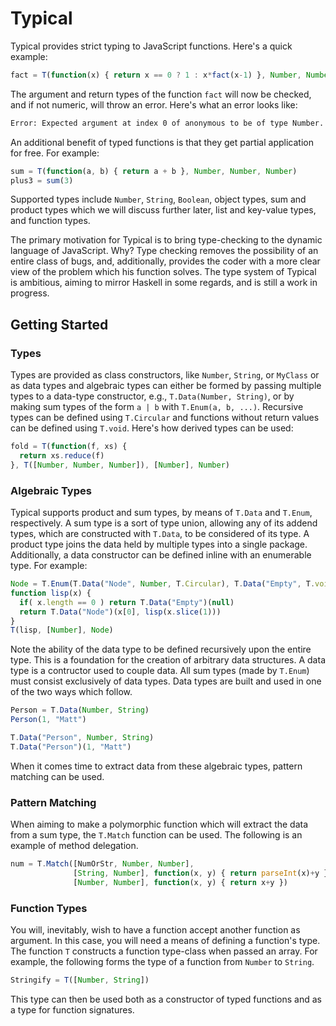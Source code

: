 # Typical
Typical provides strict typing to JavaScript functions. Here's a quick 
example:

```javascript
fact = T(function(x) { return x == 0 ? 1 : x*fact(x-1) }, Number, Number)
```

The argument and return types of the function `fact` will now be checked,
and if not numeric, will throw an error. Here's what an error looks
like:

```sh
Error: Expected argument at index 0 of anonymous to be of type Number.
```

An additional benefit of typed functions is that they get partial application
for free. For example:

```javascript
sum = T(function(a, b) { return a + b }, Number, Number, Number)
plus3 = sum(3)
```

Supported types include `Number`, `String`, `Boolean`, object types, sum 
and product types which we will discuss further later, list and 
key-value types, and function types.

The primary motivation for Typical is to bring type-checking to the dynamic
language of JavaScript. Why? Type checking removes the possibility of an entire
class of bugs, and, additionally, provides the coder with a more clear view
of the problem which his function solves. The type system of Typical is
ambitious, aiming to mirror Haskell in some regards, and is still a work in
progress.

## Getting Started
### Types
Types are provided as class constructors, like `Number`, `String`, or 
`MyClass` or as data types and algebraic types can either be formed by passing 
multiple types to a data-type constructor, e.g., `T.Data(Number, String)`,
or by making sum types of the form `a | b` with `T.Enum(a, b, ...)`. Recursive
types can be defined using `T.Circular` and functions without return values
can be defined using `T.void`. Here's how derived types can be used:

```javascript
fold = T(function(f, xs) {
  return xs.reduce(f)
}, T([Number, Number, Number]), [Number], Number)
```

### Algebraic Types
Typical supports product and sum types, by means of `T.Data` and `T.Enum`,
respectively. A sum type is a sort of type union, allowing any of its
addend types, which are constructed with `T.Data`, to be considered of its type. 
A product type joins the data held by multiple types into a single package. 
Additionally, a data constructor can be defined inline with an enumerable type. 
For example:

```javascript
Node = T.Enum(T.Data("Node", Number, T.Circular), T.Data("Empty", T.void))
function lisp(x) {
  if( x.length == 0 ) return T.Data("Empty")(null)
  return T.Data("Node")(x[0], lisp(x.slice(1)))
}
T(lisp, [Number], Node)
```

Note the ability of the data type to be defined recursively upon the entire
type. This is a foundation for the creation of arbitrary data structures. A
data type is a contructor used to couple data. All sum types (made by `T.Enum`)
must consist exclusively of data types. Data types are built and used in one
of the two ways which follow.

```javascript
Person = T.Data(Number, String)
Person(1, "Matt")
```

```javascript
T.Data("Person", Number, String)
T.Data("Person")(1, "Matt")
```

When it comes time to extract data from these algebraic types, pattern matching
can be used.

### Pattern Matching
When aiming to make a polymorphic function which will extract the data from
a sum type, the `T.Match` function can be used. The following is an example of
method delegation.

```javascript
num = T.Match([NumOrStr, Number, Number],
              [String, Number], function(x, y) { return parseInt(x)+y },
              [Number, Number], function(x, y) { return x+y })
```	      


### Function Types
You will, inevitably, wish to have a function accept another function as
argument. In this case, you will need a means of defining a function's type.
The function `T` constructs a function type-class when passed an array. For example,
the following forms the type of a function from `Number` to `String`.

```javascript
Stringify = T([Number, String])
```

This type can then be used both as a constructor of typed functions and as
a type for function signatures.

